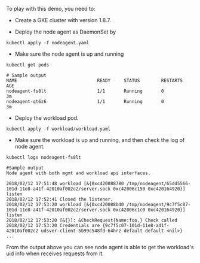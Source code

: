 To play with this demo, you need to:

- Create a GKE cluster with version 1.8.7.

- Deploy the node agent as DaemonSet by

```shell
kubectl apply -f nodeagent.yaml
```

- Make sure the node agent is up and running
```shell
kubectl get pods
```

```shell
# Sample output
NAME                              READY     STATUS        RESTARTS   AGE
nodeagent-fs8lt                   1/1       Running       0          3m
nodeagent-qt6z6                   1/1       Running       0          3m
```

- Deploy the workload pod.
```shell
kubectl apply -f workload/workload.yaml
```

- Make sure the workload is up and running, and then check the log of node agent.
```shell
kubectl logs nodeagent-fs8lt
```

```shell
#Sample output
Node agent with both mgmt and workload api interfaces.

2018/02/12 17:51:48 workload [&{0xc420088780 /tmp/nodeagent/65dd5566-101d-11e8-a41f-42010af002c2/server.sock 0xc42006c150 0xc420164920}] listen
2018/02/12 17:52:41 Closed the listener.
2018/02/12 17:53:20 workload [&{0xc420088b40 /tmp/nodeagent/9c7f5c07-101d-11e8-a41f-42010af002c2/server.sock 0xc42006c1c0 0xc420164920}] listen
2018/02/12 17:53:20 [&{}]: &CheckRequest{Name:foo,} Check called
2018/02/12 17:53:20 Credentials are {9c7f5c07-101d-11e8-a41f-42010af002c2 udsver-client-5b99c548fd-64hrz default default <nil>}
...
```

From the output above you can see node agent is able to get the workload's uid info when receives requests from it.
